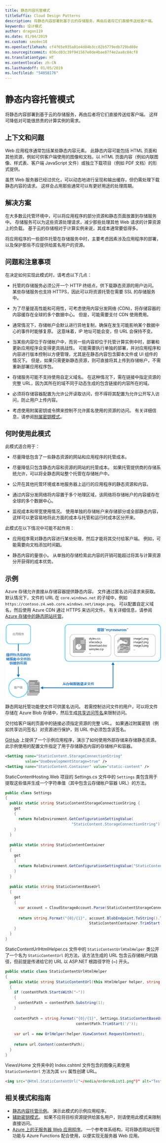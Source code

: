 ```yaml
---
title: 静态内容托管模式
titleSuffix: Cloud Design Patterns
description: 将静态内容部署到基于云的存储服务，再由后者将它们直接传送给客户端。
keywords: 设计模式
author: dragon119
ms.date: 01/04/2019
ms.custom: seodec18
ms.openlocfilehash: cf4f65e935a01e4d84b3cc82b5779edb729bd80e
ms.sourcegitcommit: 036cd03c39f941567e0de4bae87f4e2aa8c84cf8
ms.translationtype: HT
ms.contentlocale: zh-CN
ms.lasthandoff: 01/05/2019
ms.locfileid: "54058176"
---
```

# <a name="static-content-hosting-pattern"></a>静态内容托管模式

将静态内容部署到基于云的存储服务，再由后者将它们直接传送给客户端。 这样可降低对可能很昂贵的计算实例的需求。

## <a name="context-and-problem"></a>上下文和问题

Web 应用程序通常包括某些静态内容元素。 此静态内容可能包括 HTML 页面和其他资源，例如可供客户端使用的图像和文档，以 HTML 页面内容（例如内联图像、样式表、客户端 JavaScript 文件）或独立下载项目（例如 PDF 文档）的形式提供。

虽然 Web 服务器已经过优化，可以动态地进行呈现和输出缓存，但仍需处理下载静态内容的请求。 这样会占用那些通常可以有更好用途的处理周期。

## <a name="solution"></a>解决方案

在大多数云托管环境中，可以将应用程序的部分资源和静态页面放置到存储服务中。 存储服务可以为这些资源处理请求，减少那些处理其他 Web 请求的计算资源上的负载。 基于云的存储相对于计算实例来说，其成本通常要低得多。

将应用程序的一些部件托管在存储服务中时，主要考虑因素涉及应用程序的部署，以及保护那些不应提供给匿名用户的资源。

## <a name="issues-and-considerations"></a>问题和注意事项

在决定如何实现此模式时，请考虑以下几点：

- 托管的存储服务必须公开一个 HTTP 终结点，供下载静态资源的用户访问。 某些存储服务也支持 HTTPS，因此可以将资源托管在需要 SSL 的存储服务中。

- 为了尽量提高性能和可用性，可考虑使用内容分发网络 (CDN)，将存储容器的内容缓存在全球的多个数据中心。 但是，可能需要支付 CDN 使用费用。

- 通常情况下，存储帐户会默认进行异地复制，确保在发生可能影响某个数据中心的事件时能够复原。 这意味着，IP 地址可能会变，但 URL 会保持不变。

- 当某些内容位于存储帐户中，而另一些内容却位于托管计算实例中时，部署和更新应用程序会变得更具挑战性。 可能需要执行单独的部署，并对应用程序和内容进行版本控制以方便管理，尤其是在静态内容包含脚本文件或 UI 组件的情况下。 但是，如果只需更新静态资源，则可直接将其上传到存储帐户，不需重新部署应用程序包。

- 存储服务可能不支持使用自定义域名。 在这种情况下，需在链接中指定资源的完整 URL，因为其所在的域不同于动态生成的包含链接的内容所在的域。

- 必须将存储容器配置为允许公开读取访问，但不得将其配置为允许公开写入访问，防止用户上传内容。

- 考虑使用附属密钥或令牌来控制不允许匿名使用的资源的访问。 有关详细信息，请参阅[附属密钥模式](./valet-key.md)。

## <a name="when-to-use-this-pattern"></a>何时使用此模式

此模式适合用于：

- 尽量降低包含了一些静态资源的网站和应用程序的托管成本。

- 尽量降低只包含静态内容和资源的网站的托管成本。 如果托管提供商的存储系统允许，可以将全静态网站整个托管在存储帐户中。

- 公开在其他托管环境或本地服务器上运行的应用程序的静态资源和内容。

- 通过内容分发网络将内容置于多个地理区域，该网络将存储帐户的内容缓存在全球的多个数据中心。

- 监视成本和带宽使用情况。 使用单独的存储帐户来存储部分或全部静态内容，这样可以更容易地将此方面的成本与托管和运行时成本区分开来。

此模式在以下情况中可能不起作用：

- 应用程序需对静态内容进行某些处理，然后才能将其交付给客户端。 例如，可能需要向文档添加时间戳。

- 静态内容的量很小。 从单独的存储检索此内容的开销可能超过将其与计算资源分开获得的成本优势。

## <a name="example"></a>示例

Azure 存储允许直接从存储容器提供静态内容。 文件通过匿名访问请求来获取。 默认情况下，文件的 URL 在 `core.windows.net` 的子域中，例如 `https://contoso.z4.web.core.windows.net/image.png`。 可以配置自定义域名，然后使用 Azure CDN 通过 HTTPS 来访问文件。 有关详细信息，请参阅 [Azure 存储中的静态网站托管](/azure/storage/blobs/storage-blob-static-website)。

![直接从存储服务交付应用程序静态部分的内容](./_images/static-content-hosting-pattern.png)

静态网站托管功能使文件可供匿名访问。 若需控制访问文件的用户，可以将文件存储在 Azure Blob 存储中，然后生成[共享访问签名](/azure/storage/common/storage-dotnet-shared-access-signature-part-1)来限制访问。

交付给客户端的页面中的链接必须指定资源的完整 URL。 如果通过附属密钥（例如共享访问签名）对资源进行保护，则 URL 中必须包含该签名。

[GitHub][sample-app] 上提供了一个示例应用程序，演示了如何使用外部存储来存储静态资源。 此示例使用的配置文件指定了用于存储静态内容的存储帐户和容器。

```xml
<Setting name="StaticContent.StorageConnectionString"
         value="UseDevelopmentStorage=true" />
<Setting name="StaticContent.Container" value="static-content" />
```

StaticContentHosting.Web 项目的 Settings.cs 文件中的 `Settings` 类包含用于提取这些值并生成一个字符串值（其中包含云存储帐户容器 URL）的方法。

```csharp
public class Settings
{
  public static string StaticContentStorageConnectionString {
    get
    {
      return RoleEnvironment.GetConfigurationSettingValue(
                              "StaticContent.StorageConnectionString");
    }
  }

  public static string StaticContentContainer
  {
    get
    {
      return RoleEnvironment.GetConfigurationSettingValue("StaticContent.Container");
    }
  }

  public static string StaticContentBaseUrl
  {
    get
    {
      var account = CloudStorageAccount.Parse(StaticContentStorageConnectionString);

      return string.Format("{0}/{1}", account.BlobEndpoint.ToString().TrimEnd('/'),
                                      StaticContentContainer.TrimStart('/'));
    }
  }
}
```

StaticContentUrlHtmlHelper.cs 文件中的 `StaticContentUrlHtmlHelper` 类公开了一个名为 `StaticContentUrl` 的方法，该方法生成的 URL 包含云存储帐户的路径，但前提是传递给它的 URL 以 ASP.NET 根路径字符 (~) 开头。

```csharp
public static class StaticContentUrlHtmlHelper
{
  public static string StaticContentUrl(this HtmlHelper helper, string contentPath)
  {
    if (contentPath.StartsWith("~"))
    {
      contentPath = contentPath.Substring(1);
    }

    contentPath = string.Format("{0}/{1}", Settings.StaticContentBaseUrl.TrimEnd('/'),
                                contentPath.TrimStart('/'));

    var url = new UrlHelper(helper.ViewContext.RequestContext);

    return url.Content(contentPath);
  }
}
```

Views\Home 文件夹中的 Index.cshtml 文件包含的图像元素使用 `StaticContentUrl` 方法为其 `src` 属性创建 URL。

```html
<img src="@Html.StaticContentUrl("~/media/orderedList1.png")" alt="Test Image" />
```

## <a name="related-patterns-and-guidance"></a>相关模式和指南

- [静态内容托管示例][sample-app]。 演示此模式的示例应用程序。
- [辅助密钥模式](./valet-key.md)。 如果不应将目标资源提供给匿名用户，则请使用此模式来限制直接访问。
- [Azure 上的无服务器 Web 应用程序](../reference-architectures/serverless/web-app.md)。 一个参考体系结构，可将静态网站托管功能与 Azure Functions 配合使用，以便实现无服务器 Web 应用。

[sample-app]: https://github.com/mspnp/cloud-design-patterns/tree/master/static-content-hosting
